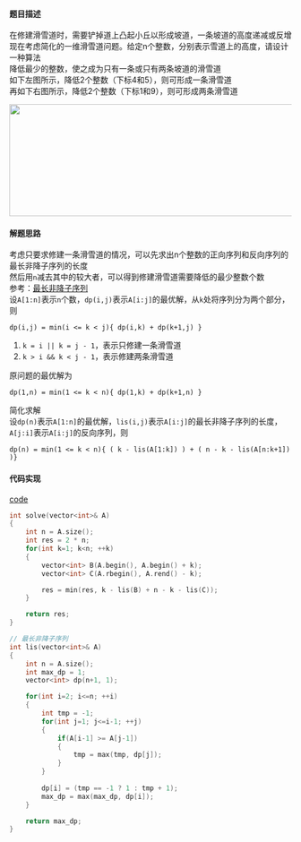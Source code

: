 #### 题目描述
在修建滑雪道时，需要铲掉道上凸起小丘以形成坡道，一条坡道的高度递减或反增  
现在考虑简化的一维滑雪道问题。给定n个整数，分别表示雪道上的高度，请设计一种算法  
降低最少的整数，使之成为只有一条或只有两条坡道的滑雪道  
如下左图所示，降低2个整数（下标4和5），则可形成一条滑雪道  
再如下右图所示，降低2个整数（下标1和9），则可形成两条滑雪道  

<img src="/Assets/ski_trail.jpg" width="600" height="200" align="center">

#### 解题思路
考虑只要求修建一条滑雪道的情况，可以先求出n个整数的正向序列和反向序列的最长非降子序列的长度  
然后用`n`减去其中的较大者，可以得到修建滑雪道需要降低的最少整数个数  
参考：[最长非降子序列](/DynamicPrograming/lis.md)  
设`A[1:n]`表示`n`个数，`dp(i,j)`表示`A[i:j]`的最优解，从`k`处将序列分为两个部分，则  
```
dp(i,j) = min(i <= k < j){ dp(i,k) + dp(k+1,j) }
```
1. `k = i || k = j - 1`，表示只修建一条滑雪道  
2. `k > i && k < j - 1`，表示修建两条滑雪道  


原问题的最优解为
```
dp(1,n) = min(1 <= k < n){ dp(1,k) + dp(k+1,n) }
```
简化求解  
设`dp(n)`表示`A[1:n]`的最优解，`lis(i,j)`表示`A[i:j]`的最长非降子序列的长度，`A[j:i]`表示`A[i:j]`的反向序列，则  
```
dp(n) = min(1 <= k < n){ ( k - lis(A[1:k]) ) + ( n - k - lis(A[n:k+1]) )}
```

#### 代码实现

[code](/DynamicPrograming/ski_trail.cpp)

```cpp
int solve(vector<int>& A)
{
	int n = A.size();
	int res = 2 * n;
	for(int k=1; k<n; ++k)
	{
		vector<int> B(A.begin(), A.begin() + k);
		vector<int> C(A.rbegin(), A.rend() - k);

		res = min(res, k - lis(B) + n - k - lis(C));
	}

	return res;
}
```

```cpp
// 最长非降子序列
int lis(vector<int>& A)
{
	int n = A.size();
	int max_dp = 1;
	vector<int> dp(n+1, 1);

	for(int i=2; i<=n; ++i)
	{
		int tmp = -1;
		for(int j=1; j<=i-1; ++j)
		{
			if(A[i-1] >= A[j-1])
			{
				tmp = max(tmp, dp[j]);
			}
		}
		
		dp[i] = (tmp == -1 ? 1 : tmp + 1);
		max_dp = max(max_dp, dp[i]);
	}

	return max_dp;
}
```
